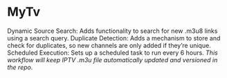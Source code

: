 # MyTv

Dynamic Source Search: Adds functionality to search for new .m3u8 links using a search query.
Duplicate Detection: Adds a mechanism to store and check for duplicates, so new channels are only added if they’re unique.
Scheduled Execution: Sets up a scheduled task to run every 6 hours.
*This workflow will keep IPTV .m3u file automatically updated and versioned in the repo.*
